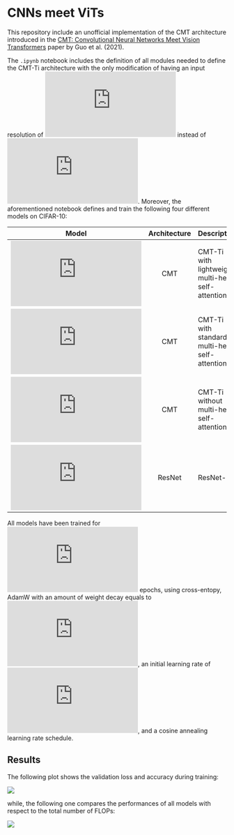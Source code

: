 # CNNs meet ViTs

This repository include an unofficial implementation of the CMT architecture introduced in the [CMT: Convolutional Neural Networks Meet Vision Transformers](https://arxiv.org/abs/2107.06263) paper by Guo et al. (2021).

The `.ipynb` notebook includes the definition of all modules needed to define the CMT-Ti architecture with the only modification of having an input resolution of ![](https://latex.codecogs.com/gif.latex?%5Cinline%20224%20%5Ctimes%20224) instead of ![](https://latex.codecogs.com/gif.latex?%5Cinline%20160%20%5Ctimes%20160). Moreover, the aforementioned notebook defines and train  the following four different models on CIFAR-10:

| Model | Architecture | Description | #Parameters | #FLOPs |
|:-:|:-:|:--|:-:|:-:|
| ![](https://latex.codecogs.com/gif.latex?%5Cinline%20m_1) | CMT | CMT-Ti with lightweight multi-head self-attention | 9.01M | 1.31B |
| ![](https://latex.codecogs.com/gif.latex?%5Cinline%20m_2) | CMT | CMT-Ti with standard multi-head self-attention | 8.11M | 3.56B |
| ![](https://latex.codecogs.com/gif.latex?%5Cinline%20m_3) | CMT | CMT-Ti without multi-head self-attention | 5.58M | 0.95B |
| ![](https://latex.codecogs.com/gif.latex?%5Cinline%20m_4) | ResNet | ResNet-18 | 11.69M | 1.83B |

All models have been trained for ![](https://latex.codecogs.com/gif.latex?%5Cinline%2025) epochs, using cross-entopy, AdamW with an amount of weight decay equals to ![](https://latex.codecogs.com/gif.latex?%5Cinline%201e%5Ctext%7B-%7D5), an initial learning rate of ![](https://latex.codecogs.com/gif.latex?%5Cinline%206e%5Ctext%7B-%7D5), and a cosine annealing learning rate schedule.

## Results

The following plot shows the validation loss and accuracy during training:

![](https://i.ibb.co/nqXMhNk/download.png)

while, the following one compares the performances of all models with respect to the total number of FLOPs:

![](https://i.ibb.co/WsQppY1/download-1.png)
